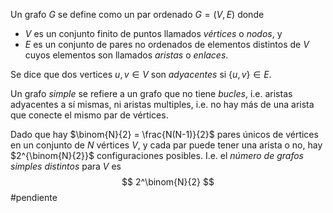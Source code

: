 Un grafo $G$ se define como un par ordenado $G = (V, E)$ donde

- $V$ es un conjunto finito de puntos llamados _vértices_ o _nodos_, y
- $E$ es un conjunto de pares no ordenados de elementos distintos de $V$ cuyos elementos son llamados _aristas_ o _enlaces_.

Se dice que dos vertices $u,v\in V$ son _adyacentes_ si $\{u,v\}\in E$.

Un grafo _simple_ se refiere a un grafo que no tiene _bucles_, i.e. aristas adyacentes a sí mismas, ni aristas multiples, i.e. no hay más de una arista que conecte el mismo par de vértices.

Dado que hay $\binom{N}{2} = \frac{N(N-1)}{2}$ pares únicos de vértices en un conjunto de $N$ vértices $V$, y cada par puede tener una arista o no, hay $2^{\binom{N}{2}}$ configuraciones posibles. I.e. el _número de grafos simples distintos_ para $V$ es
$$
2^\binom{N}{2}
$$
#pendiente